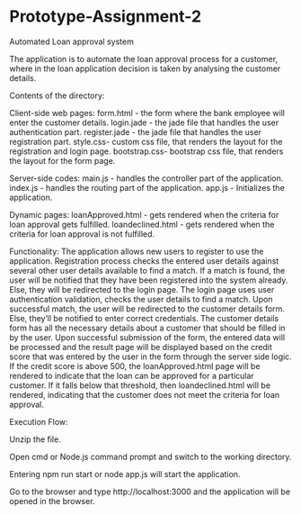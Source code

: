 # Prototype-Assignment-2


Automated Loan approval system

The application is to automate the loan approval process for a customer, where in the loan application decision is taken by analysing the customer details.

Contents of the directory: 

Client-side web pages:
form.html - the form where the bank employee will enter the customer details.
login.jade - the jade file that handles the user authentication part.
register.jade - the jade file that handles the user registration part.
style.css- custom css file, that renders the layout for the registration and login page.
bootstrap.css- bootstrap css file, that renders the layout for the form page.

Server-side codes:
main.js - handles the controller part of the application.
index.js - handles the routing part of the application.
app.js - Initializes the application. 

Dynamic pages:
loanApproved.html - gets rendered when the criteria for loan approval gets fulfilled.
loandeclined.html - gets rendered when the criteria for loan approval is not fulfilled.


Functionality:
The application allows new users to register to use the application.
Registration process checks the entered user details against several other user details available to find a match. If a match is found, the user will be notified that they have been registered into the system already. Else, they will be redirected to the login page.
The login page uses user authentication validation, checks the user details to find a match. Upon successful match, the user will be redirected to the customer details form. Else, they’ll be notified to enter correct credentials.
The customer details form has all the necessary details about a customer that should be filled in by the user. Upon successful submission of the form, the entered data will be processed and the result page will be displayed based on the credit score that was entered by the user in the form through the server side logic. If the credit score is above 500, the loanApproved.html page will be rendered to indicate that the loan can be approved for a particular customer. If it falls below that threshold, then loandeclined.html will be rendered, indicating that the customer does not meet the criteria for loan approval. 

Execution Flow:

Unzip the file.

Open cmd or Node.js command prompt and switch to the working directory.

Entering npm run start or node app.js will start the application.

Go to the browser and type http://localhost:3000  and the application will be opened in the browser.  



